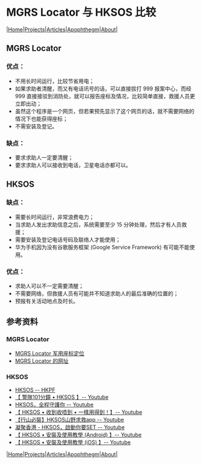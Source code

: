 # MGRS Locator 与 HKSOS 比较

|[Home](/README.md)|[Projects](/projects.md)|[Articles](/articles.md)|[Apophthegm](/apophthegm.md)|[About](/about.md)|

## MGRS Locator

### 优点：

- 不用长时间运行，比较节省用电；
- 如果求助者清醒，而又有电话讯号的话，可以直接拔打 999 报案中心，而经 999 直接接驳到消防处，就可以报告座标及情况，比较简单直接，救援人员更立即出动；
- 虽然这个程序是一个网页，但若果预先显示了这个网页的话，就不需要网络的情况下也能获得座标；
- 不需安装及登记。

### 缺点：

- 要求求助人一定要清醒；
- 要求求助人可以接收到电话，卫星电话亦都可以。

## HKSOS 

### 缺点：

- 需要长时间运行，非常浪费电力；
- 当求助人发出求助信息之后，系统需要至少 15 分钟处理，然后才有人员救援；
- 需要安装及登记电话号码及联络人才能使用；
- 华为手机因为没有谷歌服务框架 (Google Service Framework) 有可能不能使用。

### 优点：

- 求助人可以不一定需要清醒；
- 不需要网络，但救援人员有可能并不知道求助人的最后准确的位置的；
- 预报有关活动地点及时长。

## 参考资料

### MGRS Locator

- [MGRS Locator 军用座标定位](/mgrs.md)  
- [MGRS Locator 的网址](https://cybersecurity-ninjas.com/mgrs.html)  

### HKSOS

- [HKSOS -- HKPF](https://www.police.gov.hk/isw/hksos/)  
- [【 警隊101分鐘 • HKSOS 】-- Youtube](https://www.youtube.com/watch?v=ugs3GUtT8C0)  
- [HKSOS，全程守護你 -- Youtube](https://www.youtube.com/watch?v=D7PC5FXyeCs)  
- [【 HKSOS • 收到收唔到 • 一樣用得到！】-- Youtube](https://www.youtube.com/watch?v=WiUrdEJzQrg)  
- [【行山必裝】HKSOS山野求救app -- Youtube](https://www.youtube.com/watch?v=a0kKqfX1Qx0)  
- [凝聚香港 - HKSOS，啟動你要SET -- Youtube](https://www.youtube.com/watch?v=M9dn7w-Pyx8)  
- [【 HKSOS • 安裝及使用教學 (Android) 】-- Youtube](https://www.youtube.com/watch?v=NECzmaLA0iQ)  
- [【 HKSOS • 安裝及使用教學 (iOS) 】-- Youtube](https://www.youtube.com/watch?v=EV_EJeyA8FQ)  

|[Home](/README.md)|[Projects](/projects.md)|[Articles](/articles.md)|[Apophthegm](/apophthegm.md)|[About](/about.md)|

